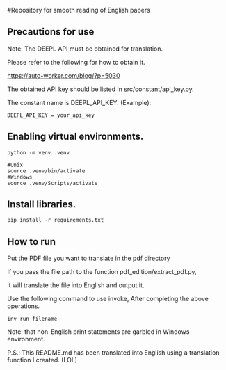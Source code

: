 #Repository for smooth reading of English papers

## Precautions for use

Note: The DEEPL API must be obtained for translation.

Please refer to the following for how to obtain it.

https://auto-worker.com/blog/?p=5030

The obtained API key should be listed in src/constant/api_key.py.

The constant name is DEEPL_API_KEY.
(Example):

```
DEEPL_API_KEY = your_api_key
```

## Enabling virtual environments.

```
python -m venv .venv
```

```
#Unix
source .venv/bin/activate
#Windows
source .venv/Scripts/activate
```

## Install libraries.

```
pip install -r requirements.txt
```

## How to run

Put the PDF file you want to translate in the pdf directory

If you pass the file path to the function pdf_edition/extract_pdf.py,

it will translate the file into English and output it.

Use the following command to use invoke, After completing the above operations.

```
inv run filename
```

Note: that non-English print statements are garbled in Windows environment.

P.S.: This README.md has been translated into English using a translation function I created. (LOL)
